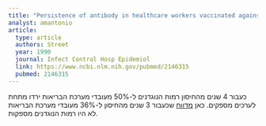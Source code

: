 ```yaml
---
title: "Persistence of antibody in healthcare workers vaccinated against hepatitis B"
analyst: amantonio
article:
  type: article
  authors: Street
  year: 1990
  journal: Infect Control Hosp Epidemiol
  link: https://www.ncbi.nlm.nih.gov/pubmed/2146315
  pubmed: 2146315
---
```


כעבור 4 שנים מהחיסון רמות הנוגדנים ל-50% מעובדי מערכת הבריאות ירדו מתחת לערכים מספקים.
כאן [מדווח](https://www.ncbi.nlm.nih.gov/pmc/articles/PMC1404632) שכעבור 3 שנים מהחיסון ל-36% מעובדי מערכת הבריאות לא היו רמות הנוגדנים מספקות.
